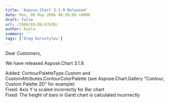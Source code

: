 ```yaml
---
title: 'Aspose.Chart 3.1.9 Released'
date: Mon, 08 May 2006 06:30:00 +0000
draft: false
url: /2006/05/08/47630/
author: Koala
summary: ''
tags: ['Oleg Korostylev']
---
```


Dear Customers,

We have released Aspose.Chart 3.1.9.

Added: ContourPaletteType.Custom and CustomAttributes.ContourColorPalette (see Aspose.Chart.Gallery "Contour, Custom Palette 2D" for example)  
Fixed: Axis Y is scaled incorrectly for Bar chart  
Fixed: The height of bars in Gantt chart is calculated incorrectly







